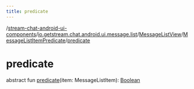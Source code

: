 ```yaml
---
title: predicate
---
```

/[stream-chat-android-ui-components](../../../index.md)/[io.getstream.chat.android.ui.message.list](../../index.md)/[MessageListView](../index.md)/[MessageListItemPredicate](index.md)/[predicate](predicate.md)  
  
  
  
# predicate  
abstract fun [predicate](predicate.md)(item: MessageListItem): [Boolean](https://kotlinlang.org/api/latest/jvm/stdlib/kotlin/-boolean/index.html)
